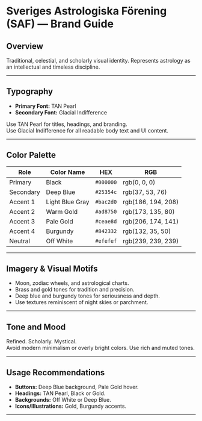 # Sveriges Astrologiska Förening (SAF) — Brand Guide

## Overview

Traditional, celestial, and scholarly visual identity. Represents astrology as an intellectual and timeless discipline.

---

## Typography

- **Primary Font:** TAN Pearl
- **Secondary Font:** Glacial Indifference

Use TAN Pearl for titles, headings, and branding.  
Use Glacial Indifference for all readable body text and UI content.

---

## Color Palette

| Role      | Color Name      | HEX       | RGB                |
| --------- | --------------- | --------- | ------------------ |
| Primary   | Black           | `#000000` | rgb(0, 0, 0)       |
| Secondary | Deep Blue       | `#25354c` | rgb(37, 53, 76)    |
| Accent 1  | Light Blue Gray | `#bac2d0` | rgb(186, 194, 208) |
| Accent 2  | Warm Gold       | `#ad8750` | rgb(173, 135, 80)  |
| Accent 3  | Pale Gold       | `#ceae8d` | rgb(206, 174, 141) |
| Accent 4  | Burgundy        | `#842332` | rgb(132, 35, 50)   |
| Neutral   | Off White       | `#efefef` | rgb(239, 239, 239) |

---

## Imagery & Visual Motifs

- Moon, zodiac wheels, and astrological charts.
- Brass and gold tones for tradition and precision.
- Deep blue and burgundy tones for seriousness and depth.
- Use textures reminiscent of night skies or parchment.

---

## Tone and Mood

Refined. Scholarly. Mystical.  
Avoid modern minimalism or overly bright colors. Use rich and muted tones.

---

## Usage Recommendations

- **Buttons:** Deep Blue background, Pale Gold hover.
- **Headings:** TAN Pearl, Black or Gold.
- **Backgrounds:** Off White or Deep Blue.
- **Icons/Illustrations:** Gold, Burgundy accents.

---
